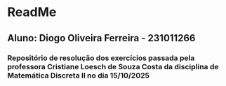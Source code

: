 # ReadMe 
## Aluno: Diogo Oliveira Ferreira - 231011266
### Repositório de resolução dos exercícios passada pela professora Cristiane Loesch de Souza Costa da disciplina de Matemática Discreta II no dia 15/10/2025

